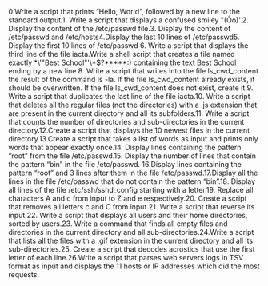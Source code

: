  0.Write a script that prints “Hello, World”, followed by a new line to the standard output.1. Write a script that displays a confused smiley "(Ôo)'.2. Display the content of the /etc/passwd file.3. Display the content of /etc/passwd and /etc/hosts4.Display the last 10 lines of /etc/passwd5. Display the first 10 lines of /etc/passwd  6. Write a script that displays the third line of the file iacta.Write a shell script that creates a file named exactly \*\\'"Best School"\'\\*$\?\*\*\*\*\*:) containing the text Best School ending by a new line.8. Write a script that writes into the file ls_cwd_content the result of the command ls -la. If the file ls_cwd_content already exists, it should be overwritten. If the file ls_cwd_content does not exist, create it.9. Write a script that duplicates the last line of the file iacta.10. Write a script that deletes all the regular files (not the directories) with a .js extension that are present in the current directory and all its subfolders.11. Write a script that counts the number of directories and sub-directories in the current directory.12.Create a script that displays the 10 newest files in the current directory.13.Create a script that takes a list of words as input and prints only words that appear exactly once.14. Display lines containing the pattern “root” from the file /etc/passwd.15. Display the number of lines that contain the pattern “bin” in the file /etc/passwd. 16.Display lines containing the pattern “root” and 3 lines after them in the file /etc/passwd.17.Display all the lines in the file /etc/passwd that do not contain the pattern “bin”.18. Display all lines of the file /etc/ssh/sshd_config starting with a letter.19. Replace all characters A and c from input to Z and e respectively.20. Create a script that removes all letters c and C from input.21. Write a script that reverse its input.22. Write a script that displays all users and their home directories, sorted by users.23. Write a command that finds all empty files and directories in the current directory and all sub-directories.24.Write a script that lists all the files with a .gif extension in the current directory and all its sub-directories.25. Create a script that decodes acrostics that use the first letter of each line.26.Write a script that parses web servers logs in TSV format as input and displays the 11 hosts or IP addresses which did the most requests.
